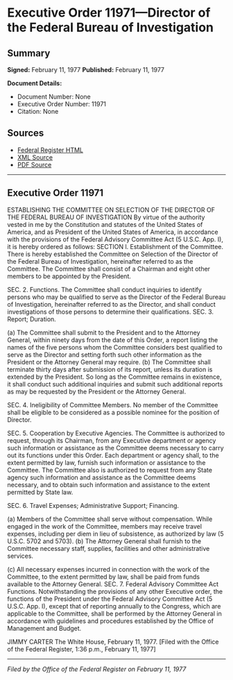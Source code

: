 # Executive Order 11971—Director of the Federal Bureau of Investigation

## Summary

**Signed:** February 11, 1977
**Published:** February 11, 1977

**Document Details:**
- Document Number: None
- Executive Order Number: 11971
- Citation: None

## Sources
- [Federal Register HTML](https://www.presidency.ucsb.edu/documents/executive-order-11971-director-the-federal-bureau-investigation)
- [XML Source](None)
- [PDF Source](None)

---

## Executive Order 11971

ESTABLISHING THE COMMITTEE ON SELECTION OF THE DIRECTOR OF THE FEDERAL BUREAU OF INVESTIGATION
By virtue of the authority vested in me by the Constitution and statutes of the United States of America, and as President of the United States of America, in accordance with the provisions of the Federal Advisory Committee Act (5 U.S.C. App. I), it is hereby ordered as follows:
SECTION l. Establishment of the Committee. There is hereby established the Committee on Selection of the Director of the Federal Bureau of Investigation, hereinafter referred to as the Committee. The Committee shall consist of a Chairman and eight other members to be appointed by the President.

SEC. 2. Functions. The Committee shall conduct inquiries to identify persons who may be qualified to serve as the Director of the Federal Bureau of Investigation, hereinafter referred to as the Director, and shall conduct investigations of those persons to determine their qualifications. SEC. 3. Report; Duration.

(a) The Committee shall submit to the President and to the Attorney General, within ninety days from the date of this Order, a report listing the names of the five persons whom the Committee considers best qualified to serve as the Director and setting forth such other information as the President or the Attorney General may require.
(b) The Committee shall terminate thirty days after submission of its report, unless its duration is extended by the President. So long as the Committee remains in existence, it shall conduct such additional inquiries and submit such additional reports as may be requested by the President or the Attorney General.

SEC. 4. Ineligibility of Committee Members. No member of the Committee shall be eligible to be considered as a possible nominee for the position of Director.

SEC. 5. Cooperation by Executive Agencies. The Committee is authorized to request, through its Chairman, from any Executive department or agency such information or assistance as the Committee deems necessary to carry out its functions under this Order. Each department or agency shall, to the extent permitted by law, furnish such information or assistance to the Committee. The Committee also is authorized to request from any State agency such information and assistance as the Committee deems necessary, and to obtain such information and assistance to the extent permitted by State law.

SEC. 6. Travel Expenses; Administrative Support; Financing.

(a) Members of the Committee shall serve without compensation. While engaged in the work of the Committee, members may receive travel expenses, including per diem in lieu of subsistence, as authorized by law (5 U.S.C. 5702 and 5703).
(b) The Attorney General shall furnish to the Committee necessary staff, supplies, facilities and other administrative services.

(c) All necessary expenses incurred in connection with the work of the Committee, to the extent permitted by law, shall be paid from funds available to the Attorney General.
SEC. 7. Federal Advisory Committee Act Functions. Notwithstanding the provisions of any other Executive order, the functions of the President under the Federal Advisory Committee Act (5 U.S.C. App. I), except that of reporting annually to the Congress, which are applicable to the Committee, shall be performed by the Attorney General in accordance with guidelines and procedures established by the Office of Management and Budget.

JIMMY CARTER
The White House,
February 11, 1977.
[Filed with the Office of the Federal Register, 1:36 p.m., February 11, 1977]

---

*Filed by the Office of the Federal Register on February 11, 1977*
